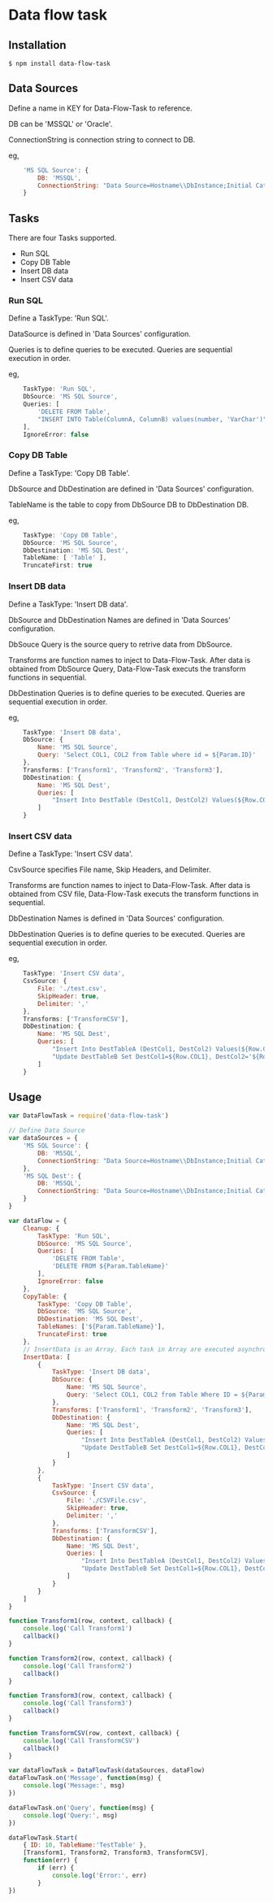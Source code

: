 # Data flow task

## Installation

```
$ npm install data-flow-task
```

## Data Sources

Define a name in KEY for Data-Flow-Task to reference.

DB can be 'MSSQL' or 'Oracle'.

ConnectionString is connection string to connect to DB.

eg,
```js
    'MS SQL Source': {
        DB: 'MSSQL',
        ConnectionString: "Data Source=Hostname\\DbInstance;Initial Catalog=DbName;Integrated Security=True"
    }
```

## Tasks

There are four Tasks supported.

* Run SQL
* Copy DB Table
* Insert DB data
* Insert CSV data

### Run SQL

Define a TaskType: 'Run SQL'.

DataSource is defined in 'Data Sources' configuration.

Queries is to define queries to be executed. Queries are sequential execution in order.

eg,
```js
    TaskType: 'Run SQL',
    DbSource: 'MS SQL Source',
    Queries: [
        'DELETE FROM Table',
        "INSERT INTO Table(ColumnA, ColumnB) values(number, 'VarChar')"
    ],
    IgnoreError: false
```

### Copy DB Table

Define a TaskType: 'Copy DB Table'.

DbSource and DbDestination are defined in 'Data Sources' configuration.

TableName is the table to copy from DbSource DB to DbDestination DB.

eg,
```js
    TaskType: 'Copy DB Table',
    DbSource: 'MS SQL Source',
    DbDestination: 'MS SQL Dest',
    TableName: [ 'Table' ],
    TruncateFirst: true
```

### Insert DB data

Define a TaskType: 'Insert DB data'.

DbSource and DbDestination Names are defined in 'Data Sources' configuration.

DbSouce Query is the source query to retrive data from DbSource.

Transforms are function names to inject to Data-Flow-Task. After data is obtained from DbSource Query, Data-Flow-Task executs the transform functions in sequential.

DbDestination Queries is to define queries to be executed. Queries are sequential execution in order.

eg,
```js
    TaskType: 'Insert DB data',
    DbSource: {
        Name: 'MS SQL Source',
        Query: 'Select COL1, COL2 from Table where id = ${Param.ID}'
    },
    Transforms: ['Transform1', 'Transform2', 'Transform3'],
    DbDestination: {
        Name: 'MS SQL Dest',
        Queries: [
            "Insert Into DestTable (DestCol1, DestCol2) Values(${Row.COL1}, '${Row.COL2}')"
        ]
    }
```

### Insert CSV data

Define a TaskType: 'Insert CSV data'.

CsvSource specifies File name, Skip Headers, and Delimiter.

Transforms are function names to inject to Data-Flow-Task. After data is obtained from CSV file, Data-Flow-Task executs the transform functions in sequential.

DbDestination Names is defined in 'Data Sources' configuration.

DbDestination Queries is to define queries to be executed. Queries are sequential execution in order.

eg,
```js
    TaskType: 'Insert CSV data',
    CsvSource: {
        File: './test.csv',
        SkipHeader: true,
        Delimiter: ','
    },
    Transforms: ['TransformCSV'],
    DbDestination: {
        Name: 'MS SQL Dest',
        Queries: [
            "Insert Into DestTableA (DestCol1, DestCol2) Values(${Row.COL1}, '${Row.COL2}')",
            "Update DestTableB Set DestCol1=${Row.COL1}, DestCol2='${Row.COL2}' Where ID = ${Param.ID}"
        ]
    }
```

## Usage

```js
var DataFlowTask = require('data-flow-task')

// Define Data Source
var dataSources = {
    'MS SQL Source': {
        DB: 'MSSQL',
        ConnectionString: "Data Source=Hostname\\DbInstance;Initial Catalog=DbName;Integrated Security=True"
    },
    'MS SQL Dest': {
        DB: 'MSSQL',
        ConnectionString: "Data Source=Hostname\\DbInstance;Initial Catalog=DbName;Integrated Security=True"
    }
}

var dataFlow = {
    Cleanup: {
		TaskType: 'Run SQL',
		DbSource: 'MS SQL Source',
		Queries: [
            'DELETE FROM Table',
            'DELETE FROM ${Param.TableName}'
        ],
        IgnoreError: false
	},
	CopyTable: {
		TaskType: 'Copy DB Table',
		DbSource: 'MS SQL Source',
		DbDestination: 'MS SQL Dest',
        TableNames: ['${Param.TableName}'],
        TruncateFirst: true
	},
    // InsertData is an Array. Each task in Array are executed asynchronously.
	InsertData: [
		{
			TaskType: 'Insert DB data',
			DbSource: {
				Name: 'MS SQL Source',
				Query: 'Select COL1, COL2 from Table Where ID = ${Param.ID}'
			},
			Transforms: ['Transform1', 'Transform2', 'Transform3'],
			DbDestination: {
				Name: 'MS SQL Dest',
				Queries: [
                    "Insert Into DestTableA (DestCol1, DestCol2) Values(${Row.COL1}, '${Row.COL2}')",
                    "Update DestTableB Set DestCol1=${Row.COL1}, DestCol2='${Row.COL2}' Where ID = ${Param.ID}"
                ]
			}
		},
		{
			TaskType: 'Insert CSV data',
			CsvSource: {
				File: './CSVFile.csv',
                SkipHeader: true,
				Delimiter: ','
			},
			Transforms: ['TransformCSV'],
			DbDestination: {
				Name: 'MS SQL Dest',
				Queries: [
                    "Insert Into DestTableA (DestCol1, DestCol2) Values(${Row.COL1}, '${Row.COL2}')",
                    "Update DestTableB Set DestCol1=${Row.COL1}, DestCol2='${Row.COL2}' Where ID = ${Param.ID}"
                ]
            }
		}
	]
}

function Transform1(row, context, callback) {
    console.log('Call Transform1')
    callback()
}

function Transform2(row, context, callback) {
    console.log('Call Transform2')
    callback()
}

function Transform3(row, context, callback) {
    console.log('Call Transform3')
    callback()
}

function TransformCSV(row, context, callback) {
    console.log('Call TransformCSV')
    callback()
}

var dataFlowTask = DataFlowTask(dataSources, dataFlow)
dataFlowTask.on('Message', function(msg) {
    console.log('Message:', msg)
})

dataFlowTask.on('Query', function(msg) {
    console.log('Query:', msg)
})

dataFlowTask.Start(
    { ID: 10, TableName:'TestTable' },
    [Transform1, Transform2, Transform3, TransformCSV],
    function(err) {
        if (err) {
            console.log('Error:', err)
        }
})
```